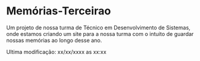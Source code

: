 # Memórias-Terceirao
Um projeto de nossa turma de Técnico em Desenvolvimento de Sistemas, onde estamos criando um site para a nossa turma com o intuito de guardar nossas memórias ao longo desse ano.

Ultima modificação: xx/xx/xxxx as xx:xx
